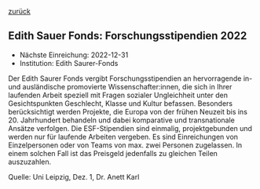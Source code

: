[zurück](/funding/)

## Edith Sauer Fonds: Forschungsstipendien 2022

* Nächste Einreichung: 2022-12-31
* Institution: Edith Saurer-Fonds

Der Edith Saurer Fonds vergibt Forschungsstipendien an hervorragende in- und ausländische promovierte Wissenschafter:innen, die sich in Ihrer laufenden Arbeit speziell mit Fragen sozialer Ungleichheit unter den Gesichtspunkten Geschlecht, Klasse und Kultur befassen. Besonders berücksichtigt werden Projekte, die Europa von der frühen Neuzeit bis ins 20. Jahrhundert behandeln und dabei komparative und transnationale Ansätze verfolgen. Die ESF-Stipendien sind einmalig, projektgebunden und werden nur für laufende Arbeiten vergeben. Es sind Einreichungen von Einzelpersonen oder von Teams von max. zwei Personen zugelassen. In einem solchen Fall ist das Preisgeld jedenfalls zu gleichen Teilen auszuzahlen.

Quelle: Uni Leipzig, Dez. 1, Dr. Anett Karl